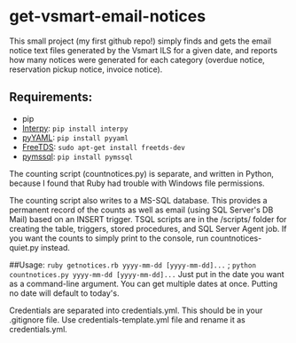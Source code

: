 # get-vsmart-email-notices

This small project (my first github repo!) simply finds and gets the email notice text files generated by the Vsmart ILS for a given date, and reports how many notices were generated for each category (overdue notice, reservation pickup notice, invoice notice). 

## Requirements:
* pip
* [Interpy](https://github.com/syrusakbary/interpy): `pip install interpy`
* [pyYAML](http://pyyaml.org/): `pip install pyyaml`
* [FreeTDS](http://www.freetds.org/): `sudo apt-get install freetds-dev`
* [pymssql](http://www.pymssql.org): `pip install pymssql`

The counting script (countnotices.py) is separate, and written in Python, because I found that Ruby had trouble with Windows file permissions.

The counting script also writes to a MS-SQL database. This provides a permanent record of the counts as well as email (using SQL Server's DB Mail) based on an INSERT trigger. TSQL scripts are in the /scripts/ folder for creating the table, triggers, stored procedures, and SQL Server Agent job. If you want the counts to simply print to the console, run countnotices-quiet.py instead.

##Usage:
`ruby getnotices.rb yyyy-mm-dd [yyyy-mm-dd]...` ; `python countnotices.py yyyy-mm-dd [yyyy-mm-dd]...`
Just put in the date you want as a command-line argument. You can get multiple dates at once. Putting no date will default to today's.

Credentials are separated into credentials.yml. This should be in your .gitignore file. Use credentials-template.yml file and rename it as credentials.yml.